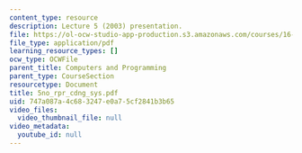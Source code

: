 ```yaml
---
content_type: resource
description: Lecture 5 (2003) presentation.
file: https://ol-ocw-studio-app-production.s3.amazonaws.com/courses/16-01-unified-engineering-i-ii-iii-iv-fall-2005-spring-2006/747a087a4c683247e0a75cf2841b3b65_5no_rpr_cdng_sys.pdf
file_type: application/pdf
learning_resource_types: []
ocw_type: OCWFile
parent_title: Computers and Programming
parent_type: CourseSection
resourcetype: Document
title: 5no_rpr_cdng_sys.pdf
uid: 747a087a-4c68-3247-e0a7-5cf2841b3b65
video_files:
  video_thumbnail_file: null
video_metadata:
  youtube_id: null
---
```

